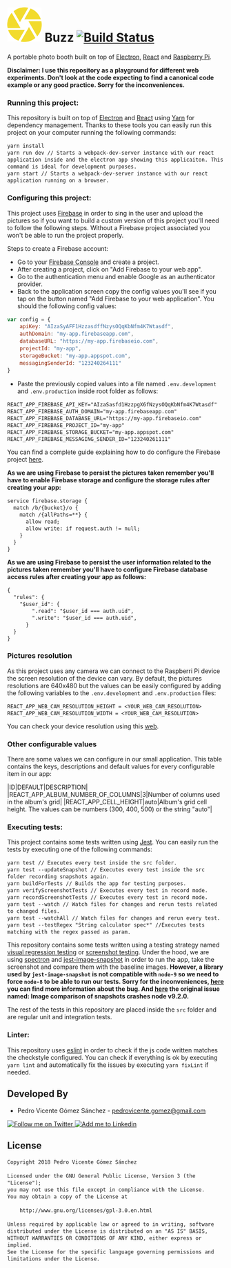 #  <img alt="Buzz" src="./src/baseComponents/logo/images/logo.svg" height="80" width="80"/> Buzz [![Build Status](https://travis-ci.org/pedrovgs/Buzz.svg?branch=master)](https://travis-ci.org/pedrovgs/Buzz)

A portable photo booth built on top of [Electron](https://electronjs.org/), [React](https://reactjs.org/) and [Raspberry Pi](https://www.raspberrypi.org/).

**Disclaimer: I use this repository as a playground for different web experiments. Don't look at the code expecting to find a canonical code example or any good practice. Sorry for the inconveniences.**

### Running this project:

This repository is built on top of [Electron](https://electronjs.org/) and [React](https://reactjs.org/) using [Yarn](https://yarnpkg.com/en/) for dependency management. Thanks to these tools you can easily run this project on your computer running the following commands:

```
yarn install
yarn run dev // Starts a webpack-dev-server instance with our react application inside and the electron app showing this applicaiton. This command is ideal for development purposes.
yarn start // Starts a webpack-dev-server instance with our react application running on a browser.
```

### Configuring this project:

This project uses [Firebase](https://firebase.google.com) in order to sing in the user and upload the pictures so if you want to build a custom version of this project you'll need to follow the following steps. Without a Firebase project associated you won't be able to run the project properly.

Steps to create a Firebase account:

* Go to your [Firebase Console](https://console.firebase.google.com/) and create a project.
* After creating a project, click on "Add Firebase to your web app".
* Go to the authentication menu and enable Google as an authenticator provider.
* Back to the application screen copy the config values you'll see if you tap on the button named "Add Firebase to your web application". You should the following config values:

```javascript
var config = {
    apiKey: "AIzaSyAFF1HzzasdffNzysOQqKbNfm4K7Wtasdf",
    authDomain: "my-app.firebaseapp.com",
    databaseURL: "https://my-app.firebaseio.com",
    projectId: "my-app",
    storageBucket: "my-app.appspot.com",
    messagingSenderId: "123240264111"
}
```

* Paste the previously copied values into a file named ``.env.development`` and ``.env.production`` inside root folder as follows:

```
REACT_APP_FIREBASE_API_KEY="AIzaSasfd1HzzpgX6fNzysOQqKbNfm4K7Wtasdf"
REACT_APP_FIREBASE_AUTH_DOMAIN="my-app.firebaseapp.com"
REACT_APP_FIREBASE_DATABASE_URL="https://my-app.firebaseio.com"
REACT_APP_FIREBASE_PROJECT_ID="my-app"
REACT_APP_FIREBASE_STORAGE_BUCKET="my-app.appspot.com"
REACT_APP_FIREBASE_MESSAGING_SENDER_ID="123240261111"
```

You can find a complete guide explaining how to do configure the Firebase project [here](https://firebase.google.com/docs/auth/web/password-auth).

**As we are using Firebase to persist the pictures taken remember you'll have to enable Firebase storage and configure the storage rules after creating your app:**

```
service firebase.storage {
  match /b/{bucket}/o {
    match /{allPaths=**} {
      allow read;
      allow write: if request.auth != null;
    }
  }
}
```

**As we are using Firebase to persist the user information related to the pictures taken remember you'll have to configure Firebase database access rules after creating your app as follows:**

```
{
  "rules": {
    "$user_id": {
        ".read": "$user_id === auth.uid",
        ".write": "$user_id === auth.uid",
      }
  }
}
```

### Pictures resolution

As this project uses any camera we can connect to the Raspberri Pi device the screen resolution of the device can vary. By default, the pictures resolutions are 640x480 but the values can be easily configured by adding the following variables to the ``.env.development`` and ``.env.production`` files:

```
REACT_APP_WEB_CAM_RESOLUTION_HEIGHT = <YOUR_WEB_CAM_RESOLUTION>
REACT_APP_WEB_CAM_RESOLUTION_WIDTH = <YOUR_WEB_CAM_RESOLUTION>
```

You can check your device resolution using this [web](https://webcamtests.com/).

### Other configurable values

There are some values we can configure in our small application. This table contains the keys, descriptions and default values for every configurable item in our app:

|ID|DEFAULT|DESCRIPTION|
|REACT_APP_ALBUM_NUMBER_OF_COLUMNS|3|Number of columns used in the album's grid|
|REACT_APP_CELL_HEIGHT|auto|Album's grid cell height. The values can be numbers (300, 400, 500) or the string "auto"|
### Executing tests:

This project contains some tests written using [Jest](https://facebook.github.io/jest/). You can easily run the tests by executing one of the following commands:

```
yarn test // Executes every test inside the src folder.
yarn test --updateSnapshot // Executes every test inside the src folder recording snapshots again.
yarn buildForTests // Builds the app for testing purposes.
yarn verifyScreenshotTests // Executes every test in record mode.
yarn recordScreenshotTests // Executes every test in record mode.
yarn test --watch // Watch files for changes and rerun tests related to changed files.
yarn test --watchAll // Watch files for changes and rerun every test.
yarn test --testRegex "String calculator spec*" //Executes tests matching with the regex passed as param.
```

This repository contains some tests written using a testing strategy named [visual regression testing](https://www.phase2technology.com/blog/new-and-exciting-area-front-end-development-regression-testing) or [screenshot testing](https://github.com/Karumi/Shot/). Under the hood, we are using [spectron](https://github.com/electron/spectron) and [jest-image-snapshot](https://github.com/americanexpress/jest-image-snapshot) in order to run the app, take the screenshot and compare them with the baseline images. **However, a library used by ``jest-image-snapshot`` is not compatible with ``node-9`` so we need to force ``node-8`` to be able to run our tests. Sorry for the inconveniences, [here](https://github.com/lukeapage/pngjs/issues/95) you can find more information about the bug. And [here](https://github.com/americanexpress/jest-image-snapshot/issues/31) the original issue named: Image comparison of snapshots crashes node v9.2.0.**

The rest of the tests in this repository are placed inside the ``src`` folder and are regular unit and integration tests.

### Linter:

This repository uses [eslint](https://eslint.org/) in order to check if the js code written matches the checkstyle configured. You can check if everything is ok by executing ``yarn lint`` and automatically fix the issues by executing ``yarn fixLint`` if needed.

Developed By
------------

* Pedro Vicente Gómez Sánchez - <pedrovicente.gomez@gmail.com>

<a href="https://twitter.com/pedro_g_s">
  <img alt="Follow me on Twitter" src="https://image.freepik.com/iconos-gratis/twitter-logo_318-40209.jpg" height="60" width="60"/>
</a>
<a href="https://es.linkedin.com/in/pedrovgs">
  <img alt="Add me to Linkedin" src="https://image.freepik.com/iconos-gratis/boton-del-logotipo-linkedin_318-84979.png" height="60" width="60"/>
</a>

License
-------

    Copyright 2018 Pedro Vicente Gómez Sánchez

    Licensed under the GNU General Public License, Version 3 (the "License");
    you may not use this file except in compliance with the License.
    You may obtain a copy of the License at

        http://www.gnu.org/licenses/gpl-3.0.en.html

    Unless required by applicable law or agreed to in writing, software
    distributed under the License is distributed on an "AS IS" BASIS,
    WITHOUT WARRANTIES OR CONDITIONS OF ANY KIND, either express or implied.
    See the License for the specific language governing permissions and
    limitations under the License.